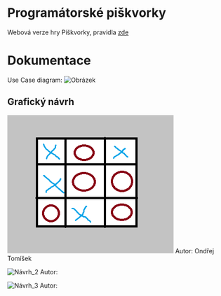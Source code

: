 # Programátorské piškvorky
Webová verze hry Piškvorky, pravidla [zde](https://www.zatrolene-hry.cz/spolecenska-hra/programatorske-piskvorky-13019/)

# Dokumentace
Use Case diagram:
![Obrázek](uscase)

## Grafický návrh
![Návrh_1](TomisekNavrh1.png)
Autor: Ondřej Tomíšek

![Návrh_2]()
Autor:

![Návrh_3]()
Autor:

